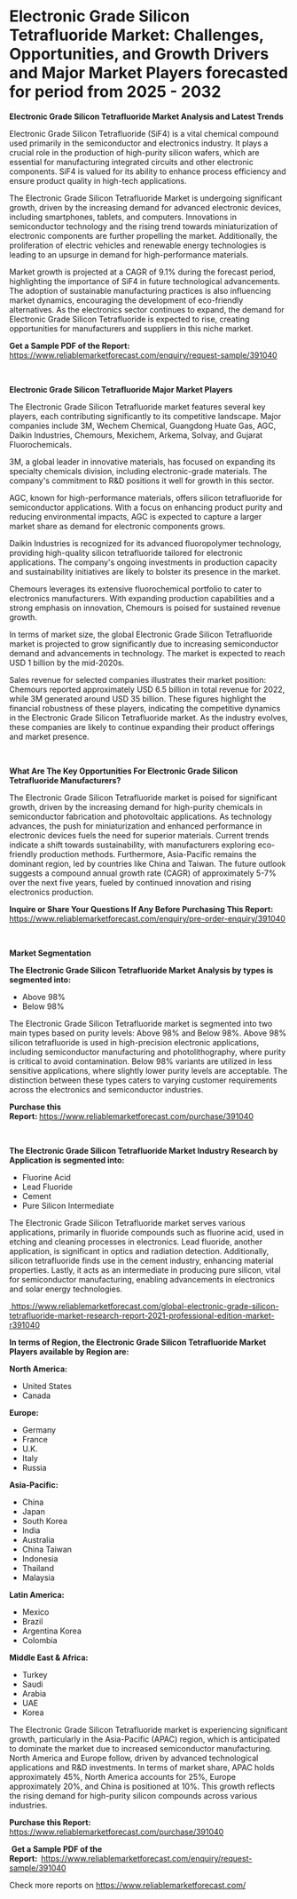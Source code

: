 <p><h1>Electronic Grade Silicon Tetrafluoride Market: Challenges, Opportunities, and Growth Drivers and Major Market Players forecasted for period from 2025 - 2032</h1></p><p><strong>Electronic Grade Silicon Tetrafluoride Market Analysis and Latest Trends</strong></p>
<p><p>Electronic Grade Silicon Tetrafluoride (SiF4) is a vital chemical compound used primarily in the semiconductor and electronics industry. It plays a crucial role in the production of high-purity silicon wafers, which are essential for manufacturing integrated circuits and other electronic components. SiF4 is valued for its ability to enhance process efficiency and ensure product quality in high-tech applications.</p><p>The Electronic Grade Silicon Tetrafluoride Market is undergoing significant growth, driven by the increasing demand for advanced electronic devices, including smartphones, tablets, and computers. Innovations in semiconductor technology and the rising trend towards miniaturization of electronic components are further propelling the market. Additionally, the proliferation of electric vehicles and renewable energy technologies is leading to an upsurge in demand for high-performance materials.</p><p>Market growth is projected at a CAGR of 9.1% during the forecast period, highlighting the importance of SiF4 in future technological advancements. The adoption of sustainable manufacturing practices is also influencing market dynamics, encouraging the development of eco-friendly alternatives. As the electronics sector continues to expand, the demand for Electronic Grade Silicon Tetrafluoride is expected to rise, creating opportunities for manufacturers and suppliers in this niche market.</p></p>
<p><strong>Get a Sample PDF of the Report:&nbsp;</strong> <a href="https://www.reliablemarketforecast.com/enquiry/request-sample/391040?utm_campaign=3178&utm_medium=2&utm_source=Github&utm_content=ia&utm_term=29032025&utm_id=electronic-grade-silicon-tetrafluoride">https://www.reliablemarketforecast.com/enquiry/request-sample/391040</a></p>
<p>&nbsp;</p>
<p><strong>Electronic Grade Silicon Tetrafluoride Major Market Players</strong></p>
<p><p>The Electronic Grade Silicon Tetrafluoride market features several key players, each contributing significantly to its competitive landscape. Major companies include 3M, Wechem Chemical, Guangdong Huate Gas, AGC, Daikin Industries, Chemours, Mexichem, Arkema, Solvay, and Gujarat Fluorochemicals.</p><p>3M, a global leader in innovative materials, has focused on expanding its specialty chemicals division, including electronic-grade materials. The company's commitment to R&D positions it well for growth in this sector. </p><p>AGC, known for high-performance materials, offers silicon tetrafluoride for semiconductor applications. With a focus on enhancing product purity and reducing environmental impacts, AGC is expected to capture a larger market share as demand for electronic components grows.</p><p>Daikin Industries is recognized for its advanced fluoropolymer technology, providing high-quality silicon tetrafluoride tailored for electronic applications. The company's ongoing investments in production capacity and sustainability initiatives are likely to bolster its presence in the market.</p><p>Chemours leverages its extensive fluorochemical portfolio to cater to electronics manufacturers. With expanding production capabilities and a strong emphasis on innovation, Chemours is poised for sustained revenue growth.</p><p>In terms of market size, the global Electronic Grade Silicon Tetrafluoride market is projected to grow significantly due to increasing semiconductor demand and advancements in technology. The market is expected to reach USD 1 billion by the mid-2020s.</p><p>Sales revenue for selected companies illustrates their market position: Chemours reported approximately USD 6.5 billion in total revenue for 2022, while 3M generated around USD 35 billion. These figures highlight the financial robustness of these players, indicating the competitive dynamics in the Electronic Grade Silicon Tetrafluoride market. As the industry evolves, these companies are likely to continue expanding their product offerings and market presence.</p></p>
<p>&nbsp;</p>
<p><strong>What Are The Key Opportunities For Electronic Grade Silicon Tetrafluoride Manufacturers?</strong></p>
<p><p>The Electronic Grade Silicon Tetrafluoride market is poised for significant growth, driven by the increasing demand for high-purity chemicals in semiconductor fabrication and photovoltaic applications. As technology advances, the push for miniaturization and enhanced performance in electronic devices fuels the need for superior materials. Current trends indicate a shift towards sustainability, with manufacturers exploring eco-friendly production methods. Furthermore, Asia-Pacific remains the dominant region, led by countries like China and Taiwan. The future outlook suggests a compound annual growth rate (CAGR) of approximately 5-7% over the next five years, fueled by continued innovation and rising electronics production.</p></p>
<p><strong>Inquire or Share Your Questions If Any Before Purchasing This Report:</strong> <a href="https://www.reliablemarketforecast.com/enquiry/pre-order-enquiry/391040?utm_campaign=3178&utm_medium=2&utm_source=Github&utm_content=ia&utm_term=29032025&utm_id=electronic-grade-silicon-tetrafluoride">https://www.reliablemarketforecast.com/enquiry/pre-order-enquiry/391040</a></p>
<p>&nbsp;</p>
<p><strong>Market Segmentation</strong></p>
<p><strong>The Electronic Grade Silicon Tetrafluoride Market Analysis by types is segmented into:</strong></p>
<p><ul><li>Above 98%</li><li>Below 98%</li></ul></p>
<p><p>The Electronic Grade Silicon Tetrafluoride market is segmented into two main types based on purity levels: Above 98% and Below 98%. Above 98% silicon tetrafluoride is used in high-precision electronic applications, including semiconductor manufacturing and photolithography, where purity is critical to avoid contamination. Below 98% variants are utilized in less sensitive applications, where slightly lower purity levels are acceptable. The distinction between these types caters to varying customer requirements across the electronics and semiconductor industries.</p></p>
<p><strong>Purchase this Report:&nbsp;</strong><a href="https://www.reliablemarketforecast.com/purchase/391040?utm_campaign=3178&utm_medium=2&utm_source=Github&utm_content=ia&utm_term=29032025&utm_id=electronic-grade-silicon-tetrafluoride">https://www.reliablemarketforecast.com/purchase/391040</a></p>
<p>&nbsp;</p>
<p><strong>The Electronic Grade Silicon Tetrafluoride Market Industry Research by Application is segmented into:</strong></p>
<p><ul><li>Fluorine Acid</li><li>Lead Fluoride</li><li>Cement</li><li>Pure Silicon Intermediate</li></ul></p>
<p><p>The Electronic Grade Silicon Tetrafluoride market serves various applications, primarily in fluoride compounds such as fluorine acid, used in etching and cleaning processes in electronics. Lead fluoride, another application, is significant in optics and radiation detection. Additionally, silicon tetrafluoride finds use in the cement industry, enhancing material properties. Lastly, it acts as an intermediate in producing pure silicon, vital for semiconductor manufacturing, enabling advancements in electronics and solar energy technologies.</p></p>
<p><a href="https://www.reliablemarketforecast.com/global-electronic-grade-silicon-tetrafluoride-market-research-report-2021-professional-edition-market-r391040?utm_campaign=3178&utm_medium=2&utm_source=Github&utm_content=ia&utm_term=29032025&utm_id=electronic-grade-silicon-tetrafluoride">&nbsp;https://www.reliablemarketforecast.com/global-electronic-grade-silicon-tetrafluoride-market-research-report-2021-professional-edition-market-r391040</a></p>
<p><strong>In terms of Region, the Electronic Grade Silicon Tetrafluoride Market Players available by Region are:</strong></p>
<p>
    <p> <strong> North America: </strong>
        <ul>
            <li>United States</li>
            <li>Canada</li>
        </ul>
        </p> 
    <p> <strong> Europe: </strong>
        <ul>
            <li>Germany</li>
            <li>France</li>
            <li>U.K.</li>
            <li>Italy</li>
            <li>Russia</li>
        </ul>
        </p> 
    <p> <strong> Asia-Pacific: </strong>
        <ul>
            <li>China</li>
            <li>Japan</li>
            <li>South Korea</li>
            <li>India</li>
            <li>Australia</li>
            <li>China Taiwan</li>
            <li>Indonesia</li>
            <li>Thailand</li>
            <li>Malaysia</li>
        </ul>
        </p> 
    <p> <strong> Latin America: </strong>
        <ul>
            <li>Mexico</li>
            <li>Brazil</li>
            <li>Argentina Korea</li>
            <li>Colombia</li>
        </ul>
        </p> 
    <p> <strong> Middle East & Africa: </strong>
        <ul>
            <li>Turkey</li>
            <li>Saudi</li>
            <li>Arabia</li>
            <li>UAE</li>
            <li>Korea</li>
        </ul>
    </p>
    </p>
<p><p>The Electronic Grade Silicon Tetrafluoride market is experiencing significant growth, particularly in the Asia-Pacific (APAC) region, which is anticipated to dominate the market due to increased semiconductor manufacturing. North America and Europe follow, driven by advanced technological applications and R&D investments. In terms of market share, APAC holds approximately 45%, North America accounts for 25%, Europe approximately 20%, and China is positioned at 10%. This growth reflects the rising demand for high-purity silicon compounds across various industries.</p></p>
<p><strong>Purchase this Report: </strong><a href="https://www.reliablemarketforecast.com/purchase/391040?utm_campaign=3178&utm_medium=2&utm_source=Github&utm_content=ia&utm_term=29032025&utm_id=electronic-grade-silicon-tetrafluoride">https://www.reliablemarketforecast.com/purchase/391040</a></p>
<p>&nbsp;<strong>Get a Sample PDF of the Report:&nbsp;&nbsp;</strong><a href="https://www.reliablemarketforecast.com/enquiry/request-sample/391040?utm_campaign=3178&utm_medium=2&utm_source=Github&utm_content=ia&utm_term=29032025&utm_id=electronic-grade-silicon-tetrafluoride">https://www.reliablemarketforecast.com/enquiry/request-sample/391040</a></p>
<p><strong></strong></p>
<p>Check more reports on <a href="https://www.reliablemarketforecast.com/?utm_campaign=3178&utm_medium=2&utm_source=Github&utm_content=ia&utm_term=29032025&utm_id=electronic-grade-silicon-tetrafluoride">https://www.reliablemarketforecast.com/</a></p>